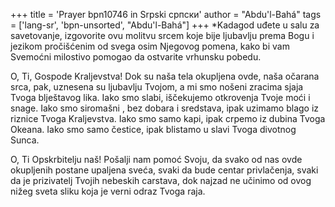 +++
title = 'Prayer bpn10746 in Srpski српски'
author = "Abdu'l-Bahá"
tags = ['lang-sr', 'bpn-unsorted', "Abdu'l-Bahá"]
+++
*Kadagod uđete u salu za savetovanje, izgovorite ovu molitvu srcem koje bije ljubavlju prema Bogu i jezikom pročišćenim od svega osim Njegovog pomena, kako bi vam Svemoćni milostivo pomogao da ostvarite vrhunsku pobedu.

O, Ti, Gospode Kraljevstva! Dok su naša tela okupljena ovde, naša očarana srca, pak, uznesena su ljubavlju Tvojom, a mi smo nošeni zracima sjaja Tvoga blještavog lika. Iako smo slabi, iščekujemo otkrovenja Tvoje moći i snage. Iako smo siromašni , bez dobara i sredstava, ipak uzimamo blago iz riznice Tvoga Kraljevstva. Iako smo samo kapi, ipak crpemo iz dubina Tvoga Okeana. Iako smo samo čestice, ipak blistamo u slavi Tvoga divotnog Sunca.

O, Ti Opskrbitelju naš! Pošalji nam pomoć Svoju, da svako od nas ovde okupljenih postane upaljena sveća, svaki da bude centar privlačenja, svaki da je prizivatelj Tvojih nebeskih carstava, dok najzad ne učinimo od ovog nižeg sveta sliku koja je verni odraz Tvoga raja.
